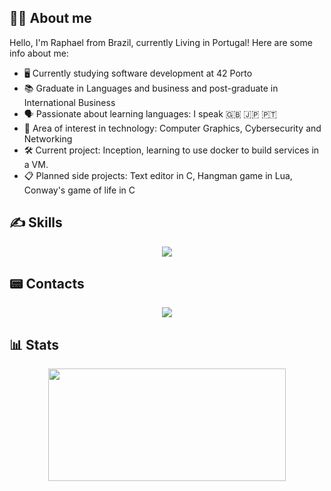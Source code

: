## 👨‍💻 About me
Hello, I'm Raphael from Brazil, currently Living in Portugal! Here are some info about me:

- 🖥️ Currently studying software development at 42 Porto
- 📚 Graduate in Languages and business and post-graduate in International Business 
- 🗣️ Passionate about learning languages: I speak 🇬🇧 🇯🇵 🇵🇹 
- 🎯 Area of interest in technology: Computer Graphics, Cybersecurity and Networking 
- 🛠️ Current project: Inception, learning to use docker to build services in a VM.
- 📋 Planned side projects: Text editor in C, Hangman game in Lua, Conway's game of life in C

## ✍️ Skills
<p align="center">
  <a href="https://skillicons.dev">
    <img src="https://skillicons.dev/icons?i=c,lua,git,github,bash,linux,neovim,markdown,wordpress">
  </a>
</p>

## 📟 Contacts
<p align="center">
  <a href ="https://www.linkedin.com/in/raphael-vieira/" target="_blank"><img src="https://img.shields.io/badge/-LinkedIn-%230077B5?style=for-the-badge&logo=linkedin&logoColor=white" target="_blank"></a>
</p>

## 📊 Stats
<div align="center">
	<a>
		<img height="180px" width="380px" src="https://github-readme-stats.vercel.app/api?username=Rapcampo&theme=radical&show_icons=true&include_all_commits=trye&count_private=true"/>
	</a>
</div>
